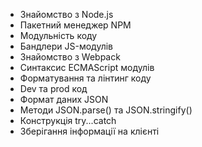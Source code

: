 - Знайомство з Node.js  
- Пакетний менеджер NPM  
- Модульність коду  
- Бандлери JS-модулів  
- Знайомство з Webpack  
- Синтаксис ECMAScript модулів  
- Форматування та лінтинг коду  
- Dev та prod код  
- Формат даних JSON  
- Методи JSON.parse() та JSON.stringify()  
- Конструкція try...catch  
- Зберігання інформації на клієнті
